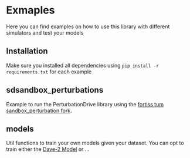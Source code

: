 # Exmaples

Here you can find examples on how to use this library with different simulators and test your models

## Installation

Make sure you installed all dependencies using `pip install -r requirements.txt` for each example

## sdsandbox_perturbations

Example to run the PerturbationDrive library using the [fortiss tum sandbox_perturbation fork](https://github.com/HannesLeonhard/sdsandbox_perturbations/tree/crossroad/sdsim).

## models

Util functions to train your own models given your dataset. You can opt to train either the [Dave-2 Model](https://images.nvidia.com/content/tegra/automotive/images/2016/solutions/pdf/end-to-end-dl-using-px.pdf) or ...
